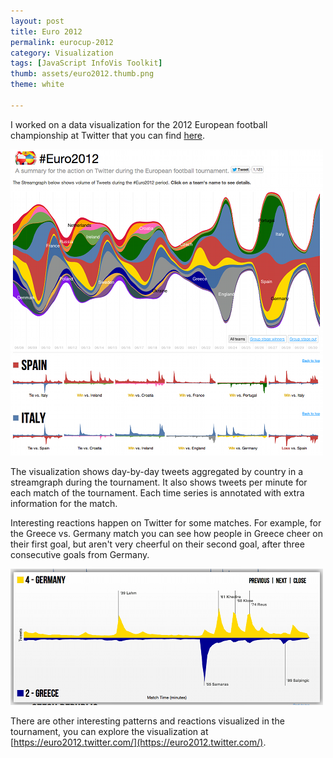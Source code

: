 ```yaml
---
layout: post
title: Euro 2012
permalink: eurocup-2012
category: Visualization
tags: [JavaScript InfoVis Toolkit]
thumb: assets/euro2012.thumb.png
theme: white

---
```


I worked on a data visualization for the 2012 European football championship at Twitter that you can find [here](https://euro2012.twitter.com/).

![Euro2012 Twitter visualization](/assets/euro2012/1.png)

The visualization shows day-by-day tweets aggregated by country in a streamgraph during the tournament. It also shows tweets per minute for each match of the tournament. Each time series is annotated with extra information for the match.

Interesting reactions happen on Twitter for some matches. For example,
for the Greece vs. Germany match you can see how people in Greece cheer
on their first goal, but aren't very cheerful on their second goal,
after three consecutive goals from Germany.

![Euro2012 Twitter visualization](/assets/euro2012/2.png)

There are other interesting patterns and reactions visualized in the
tournament, you can explore the visualization at
[https://euro2012.twitter.com/](https://euro2012.twitter.com/).

